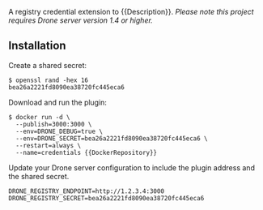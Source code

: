A registry credential extension to {{Description}}. _Please note this project requires Drone server version 1.4 or higher._

## Installation

Create a shared secret:

```console
$ openssl rand -hex 16
bea26a2221fd8090ea38720fc445eca6
```

Download and run the plugin:

```console
$ docker run -d \
  --publish=3000:3000 \
  --env=DRONE_DEBUG=true \
  --env=DRONE_SECRET=bea26a2221fd8090ea38720fc445eca6 \
  --restart=always \
  --name=credentials {{DockerRepository}}
```

Update your Drone server configuration to include the plugin address and the shared secret.

```text
DRONE_REGISTRY_ENDPOINT=http://1.2.3.4:3000
DRONE_REGISTRY_SECRET=bea26a2221fd8090ea38720fc445eca6
```